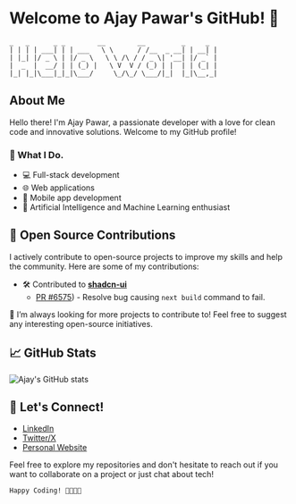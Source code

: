 # Welcome to Ajay Pawar's GitHub! 👋

```
_   _      _ _        __        __         _     _ 
| | | | ___| | | ___   \ \      / /__  _ __| | __| |
| |_| |/ _ \ | |/ _ \   \ \ /\ / / _ \| '__| |/ _` |
|  _  |  __/ | | (_) |   \ V  V / (_) | |  | | (_| |
|_| |_|\___|_|_|\___/     \_/\_/ \___/|_|  |_|\__,_|
```

## About Me

Hello there! I'm Ajay Pawar, a passionate developer with a love for clean code and innovative solutions. Welcome to my GitHub profile!

### 🚀 What I Do.

- 💻 Full-stack development
- 🌐 Web applications
- 📱 Mobile app development
- 🤖 Artificial Intelligence and Machine Learning enthusiast

## 🚀 Open Source Contributions

I actively contribute to open-source projects to improve my skills and help the community. Here are some of my contributions:

- 🛠 Contributed to **[shadcn-ui](https://github.com/shadcn-ui/ui)**
  - [PR #6575](https://github.com/shadcn-ui/ui/pull/6575)) - Resolve bug causing `next build` command to fail.

🔹 I’m always looking for more projects to contribute to! Feel free to suggest any interesting open-source initiatives.  

## 📈 GitHub Stats

![Ajay's GitHub stats](https://github-readme-stats.vercel.app/api?username=AjayPawarExist&show_icons=true&theme=radical)

## 🤝 Let's Connect!

- [LinkedIn](https://www.linkedin.com/in/ajaypawarexist/)
- [Twitter/X](https://x.com/AjayPawarExist)
- [Personal Website](https://ajaypawar.me)

Feel free to explore my repositories and don't hesitate to reach out if you want to collaborate on a project or just chat about tech!

```
Happy Coding! 👨‍💻👨‍💻
```


<!---
AjayPawarExist/AjayPawarExist is a ✨ special ✨ repository because its `README.md` (this file) appears on your GitHub profile.
You can click the Preview link to take a look at your changes.
--->
